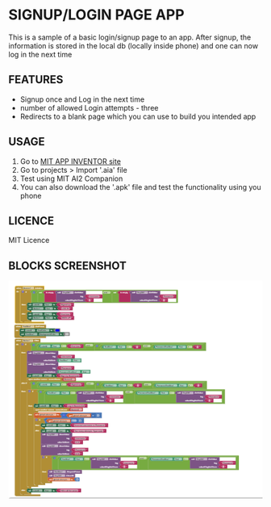 # SIGNUP/LOGIN PAGE APP
This is a sample of a basic login/signup page to an app. After signup, the information is stored in the local db (locally inside phone) and one can now log in the next time
## FEATURES
- Signup once and Log in the next time
- number of allowed Login attempts - three
- Redirects to a blank page which you can use to build you intended app

## USAGE
1. Go to [MIT APP INVENTOR site](https://ai2.appinventor.mit.edu/)
2. Go to projects > Import '.aia' file
3. Test using MIT AI2 Companion
4. You can also download the '.apk' file and test the functionality using you phone

## LICENCE
MIT Licence

## BLOCKS SCREENSHOT
![Blocks](imageblocks/Blocks_Screenshot.png)
